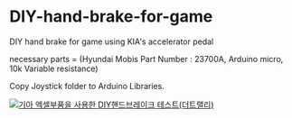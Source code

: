 # DIY-hand-brake-for-game

DIY hand brake for game using KIA's accelerator pedal

necessary parts = (Hyundai Mobis Part Number : 23700A, Arduino micro, 10k Variable resistance)

Copy Joystick folder to Arduino Libraries.

[![기아 엑셀부품을 사용한 DIY핸드브레이크 테스트(더트랠리)](https://img.youtube.com/vi/AdfAfhjvNo8/0.jpg)](https://www.youtube.com/watch?v=AdfAfhjvNo8)